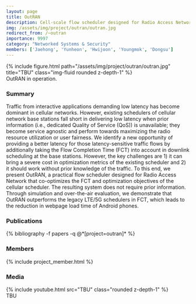 ```yaml
---
layout: page
title: OutRAN
description: Cell-scale flow scheduler designed for Radio Access Networks.
img: /assets/img/project/outran/outran.jpg
redirect_from: /~outran
importance: 9997
category: "Networked Systems & Security"
members: ['Jaehong', 'Yunheon', 'Hwijoon', 'Youngmok', 'Dongsu']
---
```


<div class="row justify-content-sm-center">
    <div class="col-md mt-3 col-md-6">
        {% include figure.html path="/assets/img/project/outran/outran.jpg" title="TBU" class="img-fluid rounded z-depth-1" %}
        <div class="caption">
            OutRAN in operation.
        </div>
    </div>
</div>

<h3>Summary</h3>
Traffic from interactive applications demanding low latency has become dominant in cellular networks. However, existing schedulers of cellular network base stations fall short in delivering low latency when prior information (i.e., dedicated Quality of Service (QoS)) is unavailable; they become service agnostic and perform towards maximizing the radio resource utilization or user fairness. We identify a new opportunity of providing a better latency for those latency-sensitive traffic flows by additionally taking the Flow Completion Time (FCT) into account in downlink scheduling at the base stations. However, the key challenges are 1) it can bring a severe cost in optimization metrics of the existing scheduler and 2) it should work without prior knowledge of the traffic.
To this end, we present OutRAN, a practical flow scheduler designed for Radio Access Network that co-optimizes the FCT and optimization objectives of the cellular scheduler. The resulting system does not require prior information. Through simulation and over-the-air evaluation, we demonstrate that OutRAN outperforms the legacy LTE/5G schedulers in FCT, which leads to the reduction in webpage load time of Android phones.

<h3>Publications</h3>
<div class="publications">
{% bibliography -f papers -q @*[project=outran]* %}
</div>

<h3 class="mt-3">Members</h3>
{% include project_member.html %}

<h3 class="mt-5">Media</h3>
<div class="row justify-content-sm-center">
    <div class="col-md mt-3 mt-md-0 col-md-6">
        {% include youtube.html src="TBU" class="rounded z-depth-1" %}
        <div class="caption">
            TBU
        </div>
    </div>
</div>
